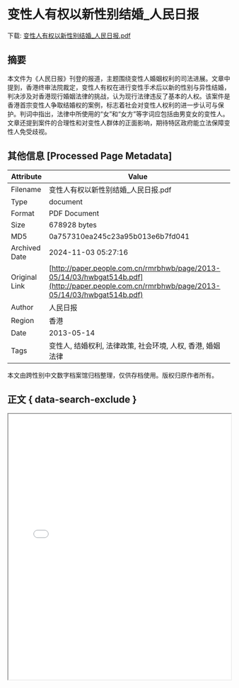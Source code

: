 # 变性人有权以新性别结婚_人民日报

<!-- tcd_download_link -->
下载: [变性人有权以新性别结婚_人民日报.pdf](变性人有权以新性别结婚_人民日报.pdf)
<!-- tcd_download_link_end -->

## 摘要

<!-- tcd_abstract -->
本文件为《人民日报》刊登的报道，主题围绕变性人婚姻权利的司法进展。文章中提到，香港终审法院裁定，变性人有权在进行变性手术后以新的性别与异性结婚，判决涉及对香港现行婚姻法律的挑战，认为现行法律违反了基本的人权。该案件是香港首宗变性人争取结婚权的案例，标志着社会对变性人权利的进一步认可与保护。判词中指出，法律中所使用的“女”和“女方”等字词应包括由男变女的变性人。文章还提到案件的合理性和对变性人群体的正面影响，期待特区政府能立法保障变性人免受歧视。

<!-- tcd_abstract_end -->

## 其他信息 [Processed Page Metadata]

| Attribute       | Value                                  |
|-----------------|----------------------------------------|
| Filename        | 变性人有权以新性别结婚_人民日报.pdf                             |
| Type            | document                                 |
| Format          | PDF Document                               |
| Size            | 678928 bytes                           |
| MD5             | 0a757310ea245c23a95b013e6b7fd041                                  |
| Archived Date   | 2024-11-03 05:27:16                             |
| Original Link   | [http://paper.people.com.cn/rmrbhwb/page/2013-05/14/03/hwbgat514b.pdf](http://paper.people.com.cn/rmrbhwb/page/2013-05/14/03/hwbgat514b.pdf)                         |
| Author          | 人民日报                               |
| Region          | 香港                               |
| Date            | 2013-05-14                                 |
| Tags            | 变性人, 结婚权利, 法律政策, 社会环境, 人权, 香港, 婚姻法律                                 |

本文由跨性别中文数字档案馆归档整理，仅供存档使用。版权归原作者所有。


## 正文 { data-search-exclude }

<!-- tcd_main_text -->
<iframe src="../变性人有权以新性别结婚_人民日报.pdf" width="100%" height="600px">
    <p>无法显示PDF，请下载查看。</p>
</iframe>
<!-- tcd_main_text_end -->

